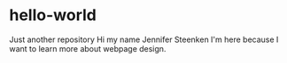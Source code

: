 # hello-world
Just another repository
Hi my name Jennifer Steenken
I'm here because I want to learn more about webpage design.
